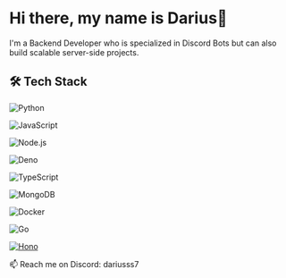 # Hi there, my name is Darius👋

I'm a Backend Developer who is specialized in Discord Bots but can also build scalable server-side projects.

## 🛠 Tech Stack
![Python](https://img.shields.io/badge/Python-3776AB?style=for-the-badge&logo=python&logoColor=white)

![JavaScript](https://img.shields.io/badge/JavaScript-F7DF1E?style=for-the-badge&logo=javascript&logoColor=black)

![Node.js](https://img.shields.io/badge/Node.js-339933?style=for-the-badge&logo=nodedotjs&logoColor=white)

![Deno](https://img.shields.io/badge/Deno-000000?style=for-the-badge&logo=deno&logoColor=white)

![TypeScript](https://img.shields.io/badge/TypeScript-3178C6?style=for-the-badge&logo=typescript&logoColor=white)

![MongoDB](https://img.shields.io/badge/MongoDB-47A248?style=for-the-badge&logo=mongodb&logoColor=white)

![Docker](https://img.shields.io/badge/Docker-2496ED?style=for-the-badge&logo=docker&logoColor=white)

![Go](https://img.shields.io/badge/Go-00ADD8?style=for-the-badge&logo=go&logoColor=white)

[![Hono](https://img.shields.io/badge/Hono-2.0.0-blue.svg?style=flat&logo=hono&logoColor=white)](https://img.shields.io/badge/Hono-3.1.0-green.svg?style=for-the-badge&logo=hono&logoColor=white)

📫 Reach me on Discord: dariusss7
